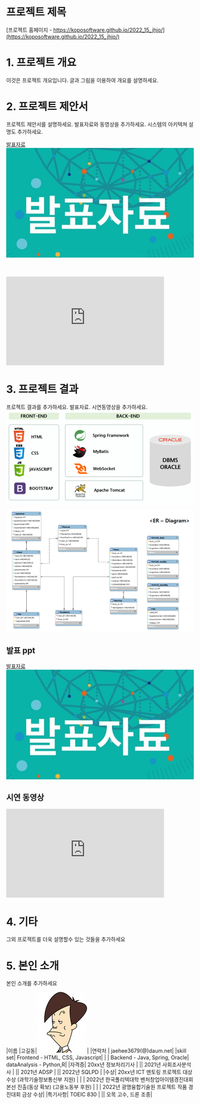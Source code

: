 # 프로젝트 제목

[프로젝트 홈페이지 - https://koposoftware.github.io/2022_15_jhjo/](https://koposoftware.github.io/2022_15_jhjo/)

# 1. 프로젝트 개요

이것은 프로젝트 개요입니다. 글과 그림을 이용하여 개요를 설명하세요.

# 2. 프로젝트 제안서

프로젝트 제안서를 설명하세요. 발표자료와 동영상을 추가하세요. 시스템의 아키텍쳐 설명도 추가하세요.

 
[발표자료<img src="ppt.jpg"/>](/project.pptx)<br>
<br> <br> 
  <iframe width="424" height="238" src="https://www.youtube.com/embed/reOGfxYJre0" title="YouTube video player" frameborder="0" allow="accelerometer; autoplay; clipboard-write; encrypted-media; gyroscope; picture-in-picture" allowfullscreen></iframe>

# 3. 프로젝트 결과
프로젝트 결과를 추가하세요. 발표자료. 시연동영상을 추가하세요.
   <img src="architecture.png"/><br>
   
   <img src="erd.JPG"/><br>
## 발표 ppt 

[발표자료<img src="ppt.jpg"/>](/project.pptx)<br>
## 시연 동영상 

  <iframe width="424" height="238" src="https://www.youtube.com/embed/reOGfxYJre0" title="YouTube video player" frameborder="0" allow="accelerometer; autoplay; clipboard-write; encrypted-media; gyroscope; picture-in-picture" allowfullscreen></iframe>

# 4. 기타
그외 프로젝트를 더욱 설명할수 있는 것들을 추가하세요
 
# 5. 본인 소개

본인 소개를 추가하세요

|이름 |고길동|![gdKO](/gdko.jpg)|
|연락처 | jaehee3679(@)daum.net|
|skill set| Frontend - HTML, CSS, Javascript|
| | Backend - Java, Spring, Oracle|
dataAnalysis - Python,R|
|자격증| 20xx년 정보처리기사 |
|| 2021년 사회조사분석사 |
|| 2021년 ADSP |
|| 2022년 SQLPD |
|수상| 20xx년 ICT 멘토링 프로젝트 대상 수상 (과학기술정보통신부 지원)  |
| | 2022년 한국폴리텍대학 벤처창업아이템경진대회 본선 진출(동상 확보) (고용노동부 후원)  |
| | 2022년 광명융합기술원 프로젝트 작품 경진대회 금상 수상|
|특기사항|  TOEIC 830 |
||  오목 고수, 드론 조종|


